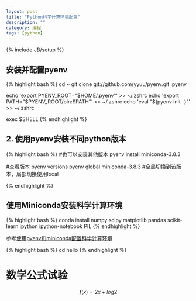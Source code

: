 ```yaml
---
layout: post
title: "Python科学计算环境配置"
description: ""
category: 编程
tags: [python]
---
```

{% include JB/setup %}


##  安装并配置pyenv

{% highlight bash %}
cd ~
git clone git://github.com/yyuu/pyenv.git .pyenv

echo 'export PYENV_ROOT="$HOME/.pyenv"' >> ~/.zshrc
echo 'export PATH="$PYENV_ROOT/bin:$PATH"' >> ~/.zshrc
echo 'eval "$(pyenv init -)"' >> ~/.zshrc

exec $SHELL
{% endhighlight %}

## 2. 使用pyenv安装不同python版本

{% highlight bash %}
#也可以安装其他版本
pyenv install miniconda-3.8.3

#查看版本
pyenv versions
pyenv global miniconda-3.8.3 #全局切换到该版本，局部切换使用local

{% endhighlight %}

## 使用Miniconda安装科学计算环境

{% highlight bash %}
conda install numpy scipy matplotlib pandas scikit-learn ipython ipython-notebook PIL
{% endhighlight %}

参考[使用pyenv和miniconda配置科学计算环境](http://huangziwei.com/tech/setting-up-scientific-python-environment-in-os-x-10-10-using-miniconda/)

{% highlight bash %}
cd hello
{% endhighlight %}

# 数学公式试验

$$f(x) = 2x + log2$$


